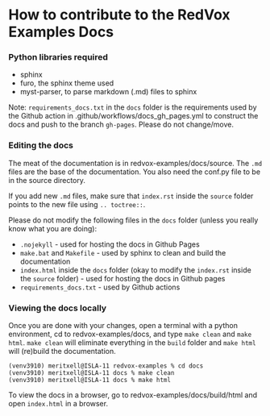 # How to contribute to the RedVox Examples Docs

### Python libraries required

- sphinx
- furo, the sphinx theme used
- myst-parser, to parse markdown (.md) files to sphinx

Note: `requirements_docs.txt` in the `docs` folder is the requirements used by the Github action in 
.github/workflows/docs_gh_pages.yml to construct the docs and push to the branch `gh-pages`. 
Please do not change/move.

### Editing the docs

The meat of the documentation is in redvox-examples/docs/source. The `.md` files are the base of the documentation.
You also need the conf.py file to be in the source directory.

If you add new `.md` files, make sure that `index.rst` inside the `source` folder points to the new file using
`.. toctree::`.

Please do not modify the following files in the `docs` folder (unless you really know what you are doing):
- `.nojekyll` - used for hosting the docs in Github Pages
- `make.bat` and `Makefile` - used by sphinx to clean and build the documentation
- `index.html` inside the `docs` folder (okay to modify the `index.rst` inside the `source` folder) - used for hosting 
the docs in Github pages
- `requirements_docs.txt` - used by Github actions

### Viewing the docs locally

Once you are done with your changes, open a terminal with a python environment, cd to redvox-examples/docs, and type `make clean` and `make html`.
`make clean` will eliminate everything in the `build` folder and `make html` will (re)build the documentation.

```shell
(venv3910) meritxell@ISLA-11 redvox-examples % cd docs
(venv3910) meritxell@ISLA-11 docs % make clean 
(venv3910) meritxell@ISLA-11 docs % make html 
```

To view the docs in a browser, go to redvox-examples/docs/build/html and open `index.html` in a browser.

